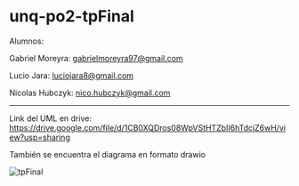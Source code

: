 # unq-po2-tpFinal

Alumnos:

Gabriel Moreyra:   gabrielmoreyra97@gmail.com 

Lucio Jara:	luciojara8@gmail.com  

Nicolas Hubczyk:	nico.hubczyk@gmail.com  

----------------------------------------------------------------------------------------------------------

Link del UML en drive: https://drive.google.com/file/d/1CB0XQDros08WpVStHTZbII6hTdcjZ6wH/view?usp=sharing

También se encuentra el diagrama en formato drawio

![tpFinal](https://user-images.githubusercontent.com/49459705/205515830-b4ad356f-7c8b-4866-b642-822f07e7a306.jpg)
